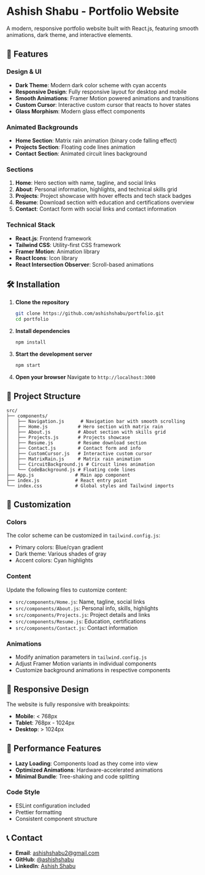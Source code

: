 # Ashish Shabu - Portfolio Website

A modern, responsive portfolio website built with React.js, featuring smooth animations, dark theme, and interactive elements.

## 🚀 Features

### Design & UI
- **Dark Theme**: Modern dark color scheme with cyan accents
- **Responsive Design**: Fully responsive layout for desktop and mobile
- **Smooth Animations**: Framer Motion powered animations and transitions
- **Custom Cursor**: Interactive custom cursor that reacts to hover states
- **Glass Morphism**: Modern glass effect components

### Animated Backgrounds
- **Home Section**: Matrix rain animation (binary code falling effect)
- **Projects Section**: Floating code lines animation
- **Contact Section**: Animated circuit lines background

### Sections
1. **Home**: Hero section with name, tagline, and social links
2. **About**: Personal information, highlights, and technical skills grid
3. **Projects**: Project showcase with hover effects and tech stack badges
4. **Resume**: Download section with education and certifications overview
5. **Contact**: Contact form with social links and contact information

### Technical Stack
- **React.js**: Frontend framework
- **Tailwind CSS**: Utility-first CSS framework
- **Framer Motion**: Animation library
- **React Icons**: Icon library
- **React Intersection Observer**: Scroll-based animations

## 🛠️ Installation

1. **Clone the repository**
   ```bash
   git clone https://github.com/ashishshabu/portfolio.git
   cd portfolio
   ```

2. **Install dependencies**
   ```bash
   npm install
   ```

3. **Start the development server**
   ```bash
   npm start
   ```

4. **Open your browser**
   Navigate to `http://localhost:3000`

## 📁 Project Structure

```
src/
├── components/
│   ├── Navigation.js      # Navigation bar with smooth scrolling
│   ├── Home.js           # Hero section with matrix rain
│   ├── About.js          # About section with skills grid
│   ├── Projects.js       # Projects showcase
│   ├── Resume.js         # Resume download section
│   ├── Contact.js        # Contact form and info
│   ├── CustomCursor.js   # Interactive custom cursor
│   ├── MatrixRain.js     # Matrix rain animation
│   ├── CircuitBackground.js # Circuit lines animation
│   └── CodeBackground.js # Floating code lines
├── App.js               # Main app component
├── index.js             # React entry point
└── index.css            # Global styles and Tailwind imports
```

## 🎨 Customization

### Colors
The color scheme can be customized in `tailwind.config.js`:
- Primary colors: Blue/cyan gradient
- Dark theme: Various shades of gray
- Accent colors: Cyan highlights

### Content
Update the following files to customize content:
- `src/components/Home.js`: Name, tagline, social links
- `src/components/About.js`: Personal info, skills, highlights
- `src/components/Projects.js`: Project details and links
- `src/components/Resume.js`: Education, certifications
- `src/components/Contact.js`: Contact information

### Animations
- Modify animation parameters in `tailwind.config.js`
- Adjust Framer Motion variants in individual components
- Customize background animations in respective components



## 📱 Responsive Design

The website is fully responsive with breakpoints:
- **Mobile**: < 768px
- **Tablet**: 768px - 1024px
- **Desktop**: > 1024px

## 🎯 Performance Features

- **Lazy Loading**: Components load as they come into view
- **Optimized Animations**: Hardware-accelerated animations
- **Minimal Bundle**: Tree-shaking and code splitting


### Code Style
- ESLint configuration included
- Prettier formatting
- Consistent component structure



## 📞 Contact

- **Email**: ashishshabu2@gmail.com
- **GitHub**: [@ashishshabu](https://github.com/ashish-shabu)
- **LinkedIn**: [Ashish Shabu](https://linkedin.com/in/ashish-shabu)